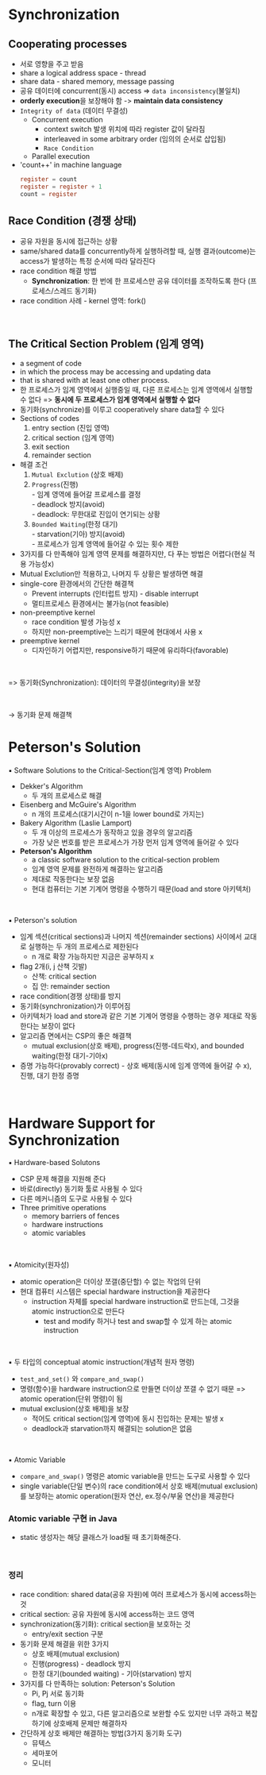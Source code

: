 # Synchronization

## Cooperating processes
- 서로 영향을 주고 받음
- share a logical address space - thread
- share data - shared memory, message passing
- 공유 데이터에 concurrent(동시) access => ``data inconsistency``(불일치)
- **orderly execution**을 보장해야 함 -> **maintain data consistency**
- ``Integrity of data`` (데이터 무결성)
    - Concurrent execution
        - context switch 발생 위치에 따라 register 값이 달라짐
        - interleaved in some arbitrary order (임의의 순서로 삽입됨)
        - ``Race Condition``
    - Parallel execution
- 'count++' in machine language
    ``` c
    register = count
    register = register + 1
    count = register
    ```

## Race Condition (경쟁 상태)
- 공유 자원을 동시에 접근하는 상황
- same/shared data를 concurrently하게 실행하려할 때, 실행 결과(outcome)는 access가 발생하는 특정 순서에 따라 달라진다
- race condition 해결 방법
    - **Synchronization**: 한 번에 한 프로세스만 공유 데이터를 조작하도록 한다 (프로세스/스레드 동기화)
- race condition 사례 - kernel 영역: fork()

<br>

## The Critical Section Problem (임계 영역)
- a segment of code
- in which the process may be accessing and updating data
- that is shared with at least one other process.
- 한 프로세스가 임계 영역에서 실행중일 때, 다른 프로세스는 임계 영역에서 실행할 수 없다 => **동시에 두 프로세스가 임계 영역에서 실행할 수 없다**
- 동기화(synchronize)를 이루고 cooperatively share data할 수 있다
- Sections of codes  
    1. entry section (진입 영역)  
    2. critical section (임계 영역)  
    3. exit section  
    4. remainder section  
- 해결 조건  
    1. ``Mutual Exclution`` (상호 배제)  
    2. ``Progress``(진행)  
      - 임계 영역에 들어갈 프로세스를 결정    
      - deadlock 방지(avoid)  
      - deadlock: 무한대로 진입이 연기되는 상황
    3. ``Bounded Waiting``(한정 대기)  
      - starvation(기아) 방지(avoid)  
      - 프로세스가 임계 영역에 들어갈 수 있는 횟수 제한
- 3가지를 다 만족해야 임계 영역 문제를 해결하지만, 다 푸는 방법은 어렵다(현실 적용 가능성x)
- Mutual Exclution만 적용하고, 나머지 두 상황은 발생하면 해결
- single-core 환경에서의 간단한 해결책
    - Prevent interrupts (인터럽트 방지) - disable interrupt
    - 멀티프로세스 환경에서는 불가능(not feasible)
- non-preemptive kernel
    - race condition 발생 가능성 x
    - 하지만 non-preemptive는 느리기 때문에 현대에서 사용 x
- preemptive kernel
    - 디자인하기 어렵지만, responsive하기 때문에 유리하다(favorable)

<br>

=> 동기화(Synchronization): 데이터의 무결성(integrity)을 보장

<br>


→ 동기화 문제 해결책
# Peterson's Solution
▪ Software Solutions to the Critical-Section(임계 영역) Problem
- Dekker's Algorithm
    - 두 개의 프로세스로 해결
- Eisenberg and McGuire's Algorithm
    - n 개의 프로세스(대기시간이 n-1을 lower bound로 가지는)
- Bakery Algorithm (Laslie Lamport)
    - 두 개 이상의 프로세스가 동작하고 있을 경우의 알고리즘
    - 가장 낮은 번호를 받은 프로세스가 가장 먼저 임계 영역에 들어갈 수 있다
- **Peterson's Algorithm**
    - a classic software solution to the critical-section problem
    - 임계 영역 문제를 완전하게 해결하는 알고리즘
    - 제대로 작동한다는 보장 없음
    - 현대 컴퓨터는 기본 기계어 명령을 수행하기 때문(load and store 아키텍처)

<br>

▪ Peterson's solution
- 임계 섹션(critical sections)과 나머지 섹션(remainder sections) 사이에서 교대로 실행하는 두 개의 프로세스로 제한된다
    - n 개로 확장 가능하지만 지금은 공부하지 x
- flag 2개(i, j 산책 깃발)
    - 산책: critical section
    - 집 안: remainder section
- race condition(경쟁 상태)를 방지
- 동기화(synchronization)가 이루어짐
- 아키텍처가 load and store과 같은 기본 기계어 명령을 수행하는 경우 제대로 작동한다는 보장이 없다
- 알고리즘 면에서는 CSP의 좋은 해결책
    - mutual exclusion(상호 배제), progress(진행-데드락x), and bounded waiting(한정 대기-기아x)
- 증명 가능하다(provably correct) - 상호 배제(동시에 임계 영역에 들어갈 수 x), 진행, 대기 한정 증명

<br>

# Hardware Support for Synchronization
▪ Hardware-based Solutons
- CSP 문제 해결을 지원해 준다
- 바로(directly) 동기화 툴로 사용될 수 있다
- 다른 메커니즘의 도구로 사용될 수 있다
- Three primitive operations
    - memory barriers of fences
    - hardware instructions
    - atomic variables

<br>

▪ Atomicity(원자성)
- atomic operation은 더이상 쪼갤(중단할) 수 없는 작업의 단위
- 현대 컴퓨터 시스템은 special hardware instruction을 제공한다
    - instruction 자체를 special hardware instruction로 만드는데, 그것을 atomic instruction으로 만든다
        - test and modify 하거나 test and swap할 수 있게 하는 atomic instruction

<br>

▪ 두 타입의 conceptual atomic instruction(개념적 원자 명령)
- `test_and_set()` 와 `compare_and_swap()`
- 명령(함수)을 hardware instruction으로 만들면 더이상 쪼갤 수 없기 때문 => atomic operation(단위 명령)이 됨
- mutual exclusion(상호 배제)을 보장
    - 적어도 critical section(임계 영역)에 동시 진입하는 문제는 발생 x
    - deadlock과 starvation까지 해결되는 solution은 없음

<br>

▪ Atomic Variable
- `compare_and_swap()` 명령은 atomic variable을 만드는 도구로 사용할 수 있다
- single variable(단일 변수)의 race condition에서 상호 배제(mutual exclusion)를 보장하는 atomic operation(원자 연산, ex.정수/부울 연산)을 제공한다

### Atomic variable 구현 in Java
- static 생성자는 해당 클래스가 load될 때 초기화해준다.

<br>

### 정리
- race condition: shared data(공유 자원)에 여러 프로세스가 동시에 access하는 것
- critical section: 공유 자원에 동시에 access하는 코드 영역
- synchronization(동기화): critical section을 보호하는 것
    - entry/exit section 구분
- 동기화 문제 해결을 위한 3가지
    - 상호 배제(mutual exclusion)
    - 진행(progress) - deadlock 방지
    - 한정 대기(bounded waiting) - 기아(starvation) 방지
- 3가지를 다 만족하는 solution: Peterson's Solution
    - Pi, Pj 서로 동기화
    - flag, turn 이용
    - n개로 확장할 수 있고, 다른 알고리즘으로 보완할 수도 있지만 너무 과하고 복잡하기에 상호배제 문제만 해결하자
- 간단하게 상호 배제만 해결하는 방법(3가지 동기화 도구)
    - 뮤텍스
    - 세마포어
    - 모니터
